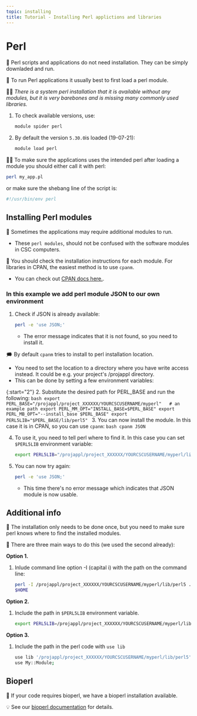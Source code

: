 ```yaml
---
topic: installing
title: Tutorial - Installing Perl applictions and libraries
---
```


# Perl

💬 Perl scripts and applications do not need installation. They can 
be simply downladed and run.

💬 To run Perl applications it usually best to first load a perl module.  

☝🏻 *There is a system perl installation that it is available without any modules, but it is very barebones and is missing many commonly used libraries.*

1. To check available versions, use:
    ```bash
    module spider perl
    ```
2. By default the version `5.30.0`is loaded (19-07-21):
    ```bash
    module load perl
    ```

☝🏻 To make sure the applications uses the intended perl after loading a module you should either call it with perl:
```bash
perl my_app.pl
```
or make sure the shebang line of the script is:
```bash
#!/usr/bin/env perl
```

## Installing Perl modules

💬 Sometimes the applications may require additional modules to run. 
- These `perl modules`, should not be confused with the software modules in CSC computers.

💬 You should check the installation instructions for each module. For
libraries in CPAN, the easiest method is to use `cpanm`. 
- You can check out [CPAN docs here.](https://metacpan.org/dist/App-cpanminus/view/bin/cpanm).

### In this example we add perl module JSON to our own environment

1. Check if JSON is already available:
    ```bash
    perl -e 'use JSON;'
    ```
    - The error message indicates that it is not found, so you need to install it.

🗯 By default `cpanm` tries to install to perl installation location.   
- You need to set the location to a directory where you have write access instead. It could be e.g. your project's /projappl directory. 
- This can be done by setting a few environment variables:

{:start="2"}
2. Substitute the desired path for PERL_BASE and run the following:
    ```bash
    export PERL_BASE="/projappl/project_XXXXXX/YOURCSCUSERNAME/myperl"   # an example path
    export PERL_MM_OPT="INSTALL_BASE=$PERL_BASE"
    export PERL_MB_OPT="--install_base $PERL_BASE"
    export PERL5LIB="$PERL_BASE/lib/perl5"
    ```
3. You can now install the module. In this case it is in CPAN, so you can use `cpanm`:
    ```bash
    cpanm JSON
    ```

4. To use it, you need to tell perl where to find it. In this case you can set `$PERL5LIB` environment variable: 
    ```bash
    export PERL5LIB="/projappl/project_XXXXXX/YOURCSCUSERNAME/myperl/lib/perl5"
    ```
5. You can now try again:
    ```bash
    perl -e 'use JSON;'
    ```
    - This time there's no error message which indicates that JSON module is now usable.

## Additional info

💬 The installation only needs to be done once, but you need to make sure perl knows where to find the installed modules.

💭 There are three main ways to do this (we used the second already):

**Option 1.**  
1. Inlude command line option -I (capital i) with the path on the command line:
    ```bash
    perl -I /projappl/project_XXXXXX/YOURCSCUSERNAME/myperl/lib/perl5 ./my_app.pl
    $HOME
    ```

**Option 2.**  
1. Include the path in `$PERL5LIB` environment variable.
    ```bash
    export PERL5LIB=/projappl/project_XXXXXX/YOURCSCUSERNAME/myperl/lib/perl5:${PERL5LIB}
    ```

**Option 3.**  
1. Include the path in the perl code with `use lib`
    ```bash
    use lib '/projappl/project_XXXXXX/YOURCSCUSERNAME/myperl/lib/perl5';
    use My::Module;
    ```

## Bioperl
💬 If your code requires bioperl, we have a bioperl installation available.

💡 See our [bioperl documentation](https://docs.csc.fi/apps/bioperl/) for details.

